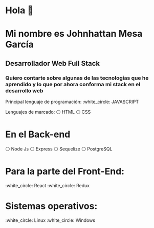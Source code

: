 ### <h1>Hola 👋 </h1>


<h1>Mi nombre es Johnhattan Mesa García</h1>
<h2>Desarrollador Web Full Stack </h2>

<h3>Quiero contarte sobre algunas de las tecnologías que he aprendido y lo que por ahora conforma mi stack en el desarrollo web</h3>

<p>
Principal lenguaje de programación: 
:white_circle: JAVASCRIPT

Lenguajes de marcado:
:white_circle: HTML 
:white_circle: CSS 
</p>



<h1>En el Back-end</h1>

:white_circle: Node Js 
:white_circle: Express 
:white_circle: Sequelize
:white_circle: PostgreSQL



<h1>Para la parte del Front-End:</h1>
:white_circle: React
:white_circle: Redux



<h1>Sistemas operativos:</h1>
:white_circle: Linux
:white_circle: Windows
